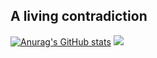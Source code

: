 ## A living contradiction
[![Anurag's GitHub stats](https://github-readme-stats.vercel.app/api?username=demonmegi)](https://github.com/anuraghazra/github-readme-stats)
<img src="https://steamuserimages-a.akamaihd.net/ugc/1821148798410019780/FE8D4C9EDF8E31F72EE31BA1A85FC0444BA2721A/?imw=5000&imh=5000&ima=fit&impolicy=Letterbox&imcolor=%23000000&letterbox=false"></img>
